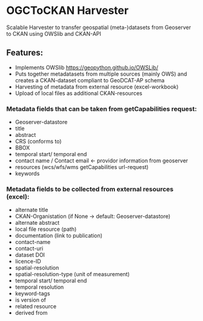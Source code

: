 # OGCToCKAN Harvester
Scalable Harvester to transfer geospatial (meta-)datasets from Geoserver to CKAN using OWSlib and CKAN-API
## Features:
- Implements OWSlib https://geopython.github.io/OWSLib/
- Puts together metadatasets from multiple sources (mainly OWS) and creates a CKAN-dataset compliant to GeoDCAT-AP schema
- Harvesting of metadata from external resource (excel-workbook)
- Upload of local files as additional CKAN-resources


### Metadata fields that can be taken from getCapabilities request:
- Geoserver-datastore
- title
- abstract
- CRS (conforms to)
- BBOX
- temporal start/ temporal end
- contact name / Contact email <- providor information from geoserver
- resources (wcs/wfs/wms getCapabilities url-request)
- keywords


### Metadata fields to be collected from external resources (excel):
- alternate title
- CKAN-Organistation (if None -> default: Geoserver-datastore)
- alternate abstract
- local file resource (path)
- documentation (link to publication)
- contact-name
- contact-uri
- dataset DOI
- licence-ID
- spatial-resolution
- spatial-resolution-type (unit of measurement)
- temporal start/ temporal end
- temporal resolution
- keyword-tags
- is version of
- related resource
- derived from

